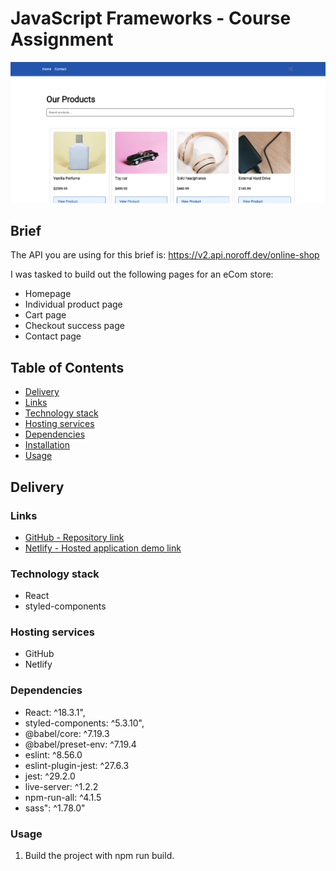 # JavaScript Frameworks - Course Assignment
<img width="1325" alt="Screenshot" src="https://github.com/rikke-dishington/javascript-frameworks-ca/blob/main/Screenshot%202025-03-02%20at%2010.20.00.png">

## Brief
The API you are using for this brief is: https://v2.api.noroff.dev/online-shop

I was tasked to build out the following pages for an eCom store:

* Homepage
* Individual product page
* Cart page
* Checkout success page
* Contact page

## Table of Contents
* [Delivery](#delivery)
* [Links](#links)
* [Technology stack](#technology_stack)
* [Hosting services](#hosting_services)
* [Dependencies](#dependencies)
* [Installation](#installation)
* [Usage](#usage)

 ## Delivery

### Links
* [GitHub - Repository link](https://github.com/rikke-dishington/javascript-frameworks-ca)
* [Netlify - Hosted application demo link](https://luxury-manatee-260bb8.netlify.app/)
  
### Technology stack
* React
* styled-components

### Hosting services
 - GitHub
 - Netlify

### Dependencies
* React: ^18.3.1",
* styled-components: ^5.3.10",
* @babel/core: ^7.19.3
* @babel/preset-env: ^7.19.4
* eslint: ^8.56.0
* eslint-plugin-jest: ^27.6.3
* jest: ^29.2.0
* live-server: ^1.2.2
* npm-run-all: ^4.1.5
* sass": ^1.78.0"

### Usage
1. Build the project with npm run build.
